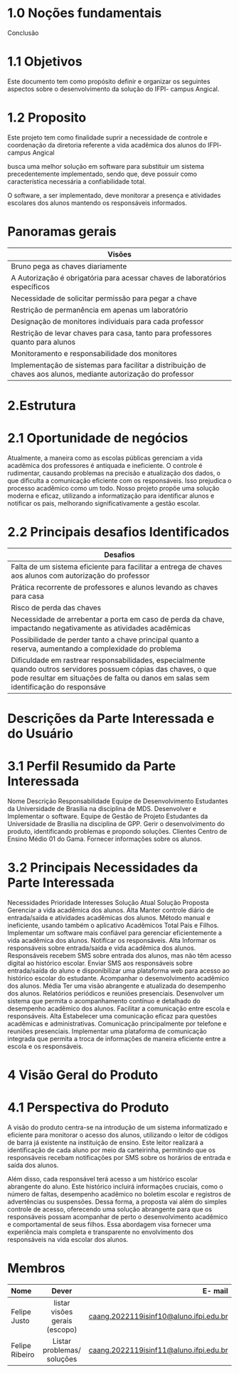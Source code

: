 # 1.0 Noções fundamentais
  Conclusão

# 1.1 Objetivos

Este documento tem como propósito definir e organizar os seguintes aspectos sobre o desenvolvimento da solução do IFPI- campus Angical.

# 1.2 Proposito
Este projeto tem como finalidade suprir a necessidade de controle e coordenação da diretoria referente a vida acadêmica dos alunos do IFPI- campus Angical

busca uma melhor solução em software para substituir um sistema precedentemente implementado, sendo que, deve possuir como característica necessária a confiabilidade total.

O software, a ser implementado, deve monitorar a presença e atividades escolares dos alunos mantendo os responsáveis informados.

# Panoramas gerais

| Visões  |
| --------------|
| Bruno pega as chaves diariamente |
| A Autorização é obrigatória para acessar chaves de laboratórios específicos |
| Necessidade de solicitar permissão para pegar a chave |
| Restrição de permanência em apenas um laboratório |
| Designação de monitores individuais para cada professor |
| Restrição de levar chaves para casa, tanto para professores quanto para alunos |
| Monitoramento e responsabilidade dos monitores |
| Implementação de sistemas para facilitar a distribuição de chaves aos alunos, mediante autorização do professor |

# 2.Estrutura
# 2.1 Oportunidade de negócios
Atualmente, a maneira como as escolas públicas gerenciam a vida acadêmica dos professores é antiquada e ineficiente. O controle é rudimentar, causando problemas na precisão e atualização dos dados, o que dificulta a comunicação eficiente com os responsáveis. Isso prejudica o processo acadêmico como um todo. Nosso projeto propõe uma solução moderna e eficaz, utilizando a informatização para identificar alunos e notificar os pais, melhorando significativamente a gestão escolar.

# 2.2 Principais desafios Identificados
| Desafios |
| --------------|
|Falta de um sistema eficiente para facilitar a entrega de chaves aos alunos com autorização do professor|
|Prática recorrente de professores e alunos levando as chaves para casa|
|Risco de perda das chaves|
|Necessidade de arrebentar a porta em caso de perda da chave, impactando negativamente as atividades acadêmicas|
|Possibilidade de perder tanto a chave principal quanto a reserva, aumentando a complexidade do problema|
|Dificuldade em rastrear responsabilidades, especialmente quando outros servidores possuem cópias das chaves, o que pode resultar em situações de falta ou danos em salas sem identificação do responsáve|

# Descrições da Parte Interessada e do Usuário

# 3.1 Perfil Resumido da Parte Interessada
Nome	Descrição	Responsabilidade
Equipe de Desenvolvimento	Estudantes da Universidade de Brasília na disciplina de MDS.	Desenvolver e Implementar o software.
Equipe de Gestão de Projeto	Estudantes da Universidade de Brasília na disciplina de GPP.	Gerir o desenvolvimento do produto, identificando problemas e propondo soluções.
Clientes	Centro de Ensino Médio 01 do Gama.	Fornecer informações sobre os alunos.

# 3.2 Principais Necessidades da Parte Interessada
Necessidades	Prioridade	Interesses	Solução Atual	Solução Proposta
Gerenciar a vida acadêmica dos alunos.	Alta	Manter controle diário de entrada/saída e atividades acadêmicas dos alunos.	Método manual e ineficiente, usando também o aplicativo Acadêmicos Total Pais e Filhos.	Implementar um software mais confiável para gerenciar eficientemente a vida acadêmica dos alunos.
Notificar os responsáveis.	Alta	Informar os responsáveis sobre entrada/saída e vida acadêmica dos alunos.	Responsáveis recebem SMS sobre entrada dos alunos, mas não têm acesso digital ao histórico escolar.	Enviar SMS aos responsáveis sobre entrada/saída do aluno e disponibilizar uma plataforma web para acesso ao histórico escolar do estudante.
Acompanhar o desenvolvimento acadêmico dos alunos.	Média	Ter uma visão abrangente e atualizada do desempenho dos alunos.	Relatórios periódicos e reuniões presenciais.	Desenvolver um sistema que permita o acompanhamento contínuo e detalhado do desempenho acadêmico dos alunos.
Facilitar a comunicação entre escola e responsáveis.	Alta	Estabelecer uma comunicação eficaz para questões acadêmicas e administrativas.	Comunicação principalmente por telefone e reuniões presenciais.	Implementar uma plataforma de comunicação integrada que permita a troca de informações de maneira eficiente entre a escola e os responsáveis.

# 4 Visão Geral do Produto
# 4.1 Perspectiva do Produto
A visão do produto centra-se na introdução de um sistema informatizado e eficiente para monitorar o acesso dos alunos, utilizando o leitor de códigos de barra já existente na instituição de ensino. Este leitor realizará a identificação de cada aluno por meio da carteirinha, permitindo que os responsáveis recebam notificações por SMS sobre os horários de entrada e saída dos alunos.

Além disso, cada responsável terá acesso a um histórico escolar abrangente do aluno. Este histórico incluirá informações cruciais, como o número de faltas, desempenho acadêmico no boletim escolar e registros de advertências ou suspensões. Dessa forma, a proposta vai além do simples controle de acesso, oferecendo uma solução abrangente para que os responsáveis possam acompanhar de perto o desenvolvimento acadêmico e comportamental de seus filhos. Essa abordagem visa fornecer uma experiência mais completa e transparente no envolvimento dos responsáveis na vida escolar dos alunos. 

# Membros
| Nome | Dever |  E- mail | 
| :---         |     :---:      |          ---: |
| Felipe Justo | listar visões gerais (escopo)     | caang.2022119isinf10@aluno.ifpi.edu.br   | 
| Felipe Ribeiro | Listar problemas/ soluções  | caang.2022119isinf11@aluno.ifpi.edu.br     | 
